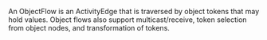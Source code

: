 An ObjectFlow is an ActivityEdge that is traversed by object tokens that may hold values. Object flows also support multicast/receive, token selection from object nodes, and transformation of tokens.